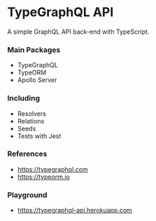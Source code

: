 # TypeGraphQL API

A simple GraphQL API back-end with TypeScript.

### Main Packages

* TypeGraphQL
* TypeORM
* Apollo Server

### Including

* Resolvers
* Relations
* Seeds
* Tests with Jest

### References

* https://typegraphql.com
* https://typeorm.io

### Playground

* https://typegraphql-api.herokuapp.com
